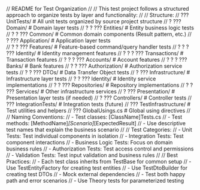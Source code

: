 // README for Test Organization
// 
// This test project follows a structured approach to organize tests by layer and functionality:
//
// Structure:
// ??? UnitTests/                           # All unit tests organized by source project structure
// ?   ??? Domain/                          # Domain layer tests
// ?   ?   ??? Entities/                    # Entity business logic tests
// ?   ?   ??? Common/                      # Common domain components (Result pattern, etc.)
// ?   ??? Application/                     # Application layer tests  
// ?   ?   ??? Features/                    # Feature-based command/query handler tests
// ?   ?   ?   ??? Identity/                # Identity management features
// ?   ?   ?   ??? Transactions/            # Transaction features
// ?   ?   ?   ??? Accounts/                # Account features
// ?   ?   ?   ??? Banks/                   # Bank features
// ?   ?   ??? Authorization/               # Authorization service tests
// ?   ?   ??? DTOs/                        # Data Transfer Object tests
// ?   ??? Infrastructure/                  # Infrastructure layer tests
// ?   ?   ??? Identity/                    # Identity service implementations
// ?   ?   ??? Repositories/                # Repository implementations
// ?   ?   ??? Services/                    # Other infrastructure services
// ?   ??? Presentation/                    # Presentation layer tests (if needed)
// ?       ??? Controllers/                 # Controller tests
// ??? IntegrationTests/                    # Integration tests (future)
// ??? TestInfrastructure/                  # Test utilities and helpers
// ??? GlobalUsings.cs                      # Global using directives
//
// Naming Conventions:
// - Test classes: [ClassName]Tests.cs
// - Test methods: [MethodName]_[Scenario]_[ExpectedResult]
// - Use descriptive test names that explain the business scenario
//
// Test Categories:
// - Unit Tests: Test individual components in isolation
// - Integration Tests: Test component interactions
// - Business Logic Tests: Focus on domain business rules
// - Authorization Tests: Test access control and permissions
// - Validation Tests: Test input validation and business rules
//
// Best Practices:
// - Each test class inherits from TestBase for common setup
// - Use TestEntityFactory for creating test entities
// - Use TestDtoBuilder for creating test DTOs
// - Mock external dependencies
// - Test both happy path and error scenarios
// - Use Theory tests for parameterized testing
